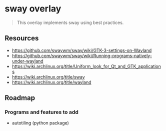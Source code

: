 # sway overlay

> This overlay implements sway using best practices.

## Resources

- https://github.com/swaywm/sway/wiki/GTK-3-settings-on-Wayland
- https://github.com/swaywm/sway/wiki/Running-programs-natively-under-wayland
- https://wiki.archlinux.org/title/Uniform_look_for_Qt_and_GTK_applications
- https://wiki.archlinux.org/title/sway
- https://wiki.archlinux.org/title/wayland

## Roadmap

### Programs and features to add

- autotiling (python package)
